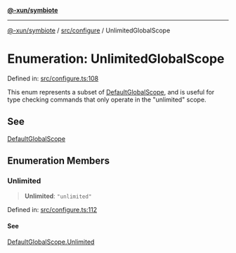[**@-xun/symbiote**](../../../README.md)

***

[@-xun/symbiote](../../../README.md) / [src/configure](../README.md) / UnlimitedGlobalScope

# Enumeration: UnlimitedGlobalScope

Defined in: [src/configure.ts:108](https://github.com/Xunnamius/symbiote/blob/de44cf3f9abbc7550310bea0f718d51d9fdbe834/src/configure.ts#L108)

This enum represents a subset of [DefaultGlobalScope](DefaultGlobalScope.md), and is useful for type
checking commands that only operate in the "unlimited" scope.

## See

[DefaultGlobalScope](DefaultGlobalScope.md)

## Enumeration Members

### Unlimited

> **Unlimited**: `"unlimited"`

Defined in: [src/configure.ts:112](https://github.com/Xunnamius/symbiote/blob/de44cf3f9abbc7550310bea0f718d51d9fdbe834/src/configure.ts#L112)

#### See

[DefaultGlobalScope.Unlimited](DefaultGlobalScope.md#unlimited)
